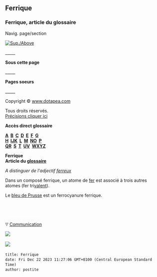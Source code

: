 ## Ferrique
### Ferrique, article du glossaire
 Navig. page/section

[![Sup./Above](_derived/up_cmp_themenoir010_up.gif)](f.html)

\_\_\_\_\_

**Sous cette page**

\_\_\_\_\_

**Pages soeurs**

\_\_\_\_\_

Copyright © www.dotapea.com

Tous droits réservés.  
[Précisions cliquer ici](droitscopie.html)

**Accès direct glossaire**

**[A](a.html)  [B](b.html)  [C](c.html)  [D](d.html)  [E](e.html)  [F](f.html)  [G](g.html)  
[H](h.html)  [IJK](ijk.html)  [L](l.html)  [M](m.html)  [NO](no.html)  [P](p.html)  
[QR](qr.html)  [S](s.html)  [T](t.html)  [UV](uv.html)  [WXYZ](wxyz.html)**

**Ferrique  
Article du [glossaire](glossaire.html)**

_A distinguer de l'adjectif [ferreux](ferreux.html)_

Dans un composé ferrique, un atome de [fer](fer.html) est associé à trois autres atomes (fer tri[valent](valence.html)).

Le [bleu de Prusse](bleuschauds.html#lebleudeprusse) est un ferrocyanure ferrique.



 

 ![](images/transparent122x1.gif)

![](images/flechebas.gif) [Communication](http://www.artrealite.com/annonceurs.htm) 

[![](https://cbonvin.fr/sites/regie.artrealite.com/visuels/campagne1.png)](index-2.html#20131014)

![](https://cbonvin.fr/sites/regie.artrealite.com/visuels/campagne2.png)
```
title: Ferrique
date: Fri Dec 22 2023 11:27:06 GMT+0100 (Central European Standard Time)
author: postite
```
